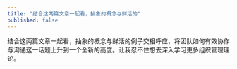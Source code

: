 ```yaml
---
title: "结合这两篇文章一起看，抽象的概念与鲜活的"
published: false
---
```

结合这两篇文章一起看，抽象的概念与鲜活的例子交相呼应，将团队如何有效协作与沟通这一话题上升到一个全新的高度。让我忍不住想去深入学习更多组织管理理论。